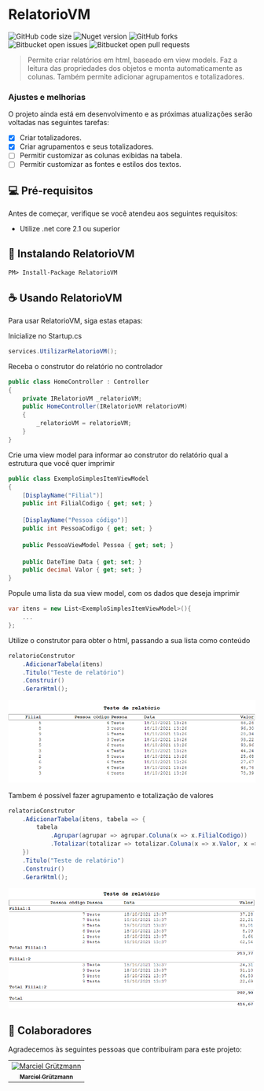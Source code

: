 # RelatorioVM

![GitHub code size](https://img.shields.io/github/languages/code-size/marciel032/relatoriovm?style=for-the-badge)
![Nuget version](https://img.shields.io/nuget/v/RelatorioVM?style=for-the-badge)
![GitHub forks](https://img.shields.io/github/forks/Marciel032/RelatorioVM?style=for-the-badge)
![Bitbucket open issues](https://img.shields.io/bitbucket/issues/Marciel032/RelatorioVM?style=for-the-badge)
![Bitbucket open pull requests](https://img.shields.io/bitbucket/pr-raw/Marciel032/RelatorioVM?style=for-the-badge)


> Permite criar relatórios em html, baseado em view models. Faz a leitura das propriedades dos objetos e monta automaticamente as colunas. 
> Também permite adicionar agrupamentos e totalizadores.

### Ajustes e melhorias

O projeto ainda está em desenvolvimento e as próximas atualizações serão voltadas nas seguintes tarefas:

- [x] Criar totalizadores.
- [x] Criar agrupamentos e seus totalizadores.
- [ ] Permitir customizar as colunas exibidas na tabela.
- [ ] Permitir customizar as fontes e estilos dos textos.

## 💻 Pré-requisitos

Antes de começar, verifique se você atendeu aos seguintes requisitos:
* Utilize .net core 2.1 ou superior

## 🚀 Instalando RelatorioVM

```
PM> Install-Package RelatorioVM
```

## ☕ Usando RelatorioVM

Para usar RelatorioVM, siga estas etapas:

Inicialize no Startup.cs
```csharp
services.UtilizarRelatorioVM();
```

Receba o construtor do relatório no controlador
```csharp
public class HomeController : Controller
{
    private IRelatorioVM _relatorioVM;
    public HomeController(IRelatorioVM relatorioVM)
    {
        _relatorioVM = relatorioVM;
    }
}
```

Crie uma view model para informar ao construtor do relatório qual a estrutura que você quer imprimir
```csharp
public class ExemploSimplesItemViewModel
{
    [DisplayName("Filial")]
    public int FilialCodigo { get; set; }

    [DisplayName("Pessoa código")]
    public int PessoaCodigo { get; set; }

    public PessoaViewModel Pessoa { get; set; }

    public DateTime Data { get; set; }
    public decimal Valor { get; set; }
}
```

Popule uma lista da sua view model, com os dados que deseja imprimir
```csharp
var itens = new List<ExemploSimplesItemViewModel>(){
    ...
};
```

Utilize o construtor para obter o html, passando a sua lista como conteúdo
```csharp
relatorioConstrutor
    .AdicionarTabela(itens)
    .Titulo("Teste de relatório")
    .Construir()
    .GerarHtml();
```
<img src="Documentacao/Imagens/RelatorioSimples.png" alt="exemplo imagem">


Tambem é possível fazer agrupamento e totalização de valores
```csharp
relatorioConstrutor
    .AdicionarTabela(itens, tabela => {
        tabela
            .Agrupar(agrupar => agrupar.Coluna(x => x.FilialCodigo))
            .Totalizar(totalizar => totalizar.Coluna(x => x.Valor, x => x.Valor));
    })
    .Titulo("Teste de relatório")
    .Construir()
    .GerarHtml();
```
<img src="Documentacao/Imagens/RelatorioAgrupado.png" alt="exemplo imagem">


## 🤝 Colaboradores

Agradecemos às seguintes pessoas que contribuíram para este projeto:

<table>
  <tr>
    <td align="center">
      <a href="https://github.com/Marciel032">
        <img src="https://avatars3.githubusercontent.com/Marciel032" width="100px;" alt="Marciel Grützmann"/><br>
        <sub>
          <b>Marciel Grützmann</b>
        </sub>
      </a>
    </td>    
  </tr>
</table>
